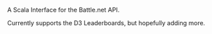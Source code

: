 A  Scala Interface for the Battle.net API. 

Currently supports the D3 Leaderboards, but hopefully adding more.
